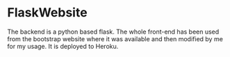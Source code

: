 # FlaskWebsite
The backend is a python based flask. The whole front-end has been used from the bootstrap website where it was available and then modified by me for my usage. It is deployed to Heroku.
